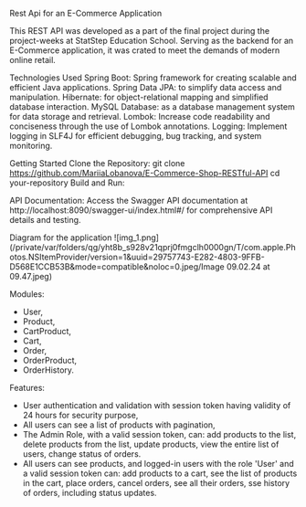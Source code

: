 Rest Api for an E-Commerce Application

 This REST API was developed as a part of the final project during the project-weeks at StatStep Education School. 
 Serving as the backend for an E-Commerce application, it was crated to meet the demands of modern online retail.
 
 Technologies Used
 Spring Boot: Spring framework for creating scalable and efficient Java applications.
 Spring Data JPA: to simplify data access and manipulation.
 Hibernate: for object-relational mapping and simplified database interaction.
 MySQL Database: as a database management system for data storage and retrieval.
 Lombok: Increase code readability and conciseness through the use of Lombok annotations.
 Logging: Implement logging in SLF4J for efficient debugging, bug tracking, and system monitoring.

Getting Started
Clone the Repository:
git clone https://github.com/MariiaLobanova/E-Commerce-Shop-RESTful-API
cd your-repository
Build and Run:

API Documentation:
Access the Swagger API documentation at http://localhost:8090/swagger-ui/index.html#/
for comprehensive API details and testing.

Diagram for the application
![img_1.png](/private/var/folders/qg/yht8b_s928v21qprj0fmgclh0000gn/T/com.apple.Photos.NSItemProvider/version=1&uuid=29757743-E282-4803-9FFB-D568E1CCB53B&mode=compatible&noloc=0.jpeg/Image 09.02.24 at 09.47.jpeg)

Modules: 
- User,
- Product,
- CartProduct,
- Cart,
- Order,
- OrderProduct,
- OrderHistory.

Features:

- User authentication and validation with session token having validity of 24 hours for security purpose,
- All users can see a list of products with pagination,
- The Admin Role, with a valid session token, can:
       add products to the list,
       delete products from the list,
       update products,
       view the entire list of users,
       change status of orders. 
- All users can see products, and logged-in users with the role 'User' and a valid session token can:
       add products to a cart,
       see the list of products in the cart,
       place orders,
       cancel orders,
       see all their orders,
       sse history of orders, including status updates.




 